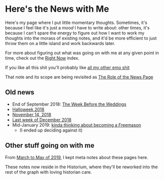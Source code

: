# Here's the News with Me

Here's my page where I put little momentary thoughts. Sometimes, it's because I feel like it's just a *mood* I have to write about: other times, it's because I can't spare the energy to figure out how I want to work my thoughts into the morass of existing notes, and it'd be more efficient to just throw them on a little island and work backwards later.

For more about figuring out what was going on with me at any given point in time, check out the [Right Now][] index.

[Right Now]: 41218b84-cd08-48a5-b91a-865e8b90c46a.md

If you like all this shit you'll probably like [all my other emo shit](a281eee4-5e61-4026-846a-40fed7d38db9.md)

That note and its scope are being revisited as [The Role of the News Page](4469becb-5e0a-467c-ab05-89a7e6555bca.md)

## Old news

- End of September 2018: [The Week Before the Weddings](b40a356f-6296-41ca-b832-4401264992ce.md)
- [Halloweek 2018](c66e2f2b-ad37-4c3b-8abb-706c595c05d6.md)
- [November 14, 2018](837954f7-3214-4304-8ebe-364266ca4bc1.md)
- [Last week of December 2018](bc599ccb-1ca7-4319-999a-6d800dba3cca.md)
- Mid-January 2019: [kinda thinking about becoming a Freemason](dc82b319-590a-416d-9ca2-a41b489892bc.md)
  - (I ended up deciding against it)

## Other stuff going on with me

From [March to May of 2019](ca8263d8-e03b-44b1-a6b9-bfbc7d24311f.md), I kept meta notes about these pages here.

These notes now reside in the Historium, where they'll be reworked into the rest of the graph with loving historian care.
